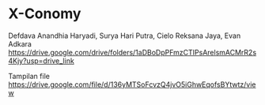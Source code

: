 # X-Conomy
 Defdava Anandhia Haryadi, Surya Hari Putra, Cielo Reksana Jaya, Evan Adkara
https://drive.google.com/drive/folders/1aDBoDpPFmzCTIPsArelsmACMrR2s4Kjy?usp=drive_link

Tampilan file
https://drive.google.com/file/d/136yMTSoFcvzQ4jvO5iGhwEqofsBYtwtz/view
